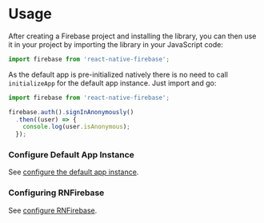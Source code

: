 # Usage

After creating a Firebase project and installing the library, you can then use it in your project by importing the library in your JavaScript code:

```javascript
import firebase from 'react-native-firebase';
```

As the default app is pre-initialized natively there is no need to call `initializeApp` for the default app instance. Just import and go:

```javascript
import firebase from 'react-native-firebase';

firebase.auth().signInAnonymously()
  .then((user) => {
    console.log(user.isAnonymous);
  });
```

### Configure Default App Instance

See [configure the default app instance](/core/config-default-app).

### Configuring RNFirebase

See [configure RNFirebase](/core/config-rnfirebase).

